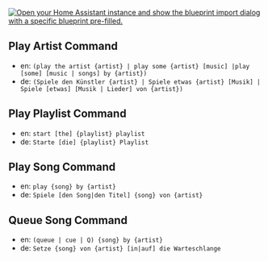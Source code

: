 [![Open your Home Assistant instance and show the blueprint import dialog with a specific blueprint pre-filled.](https://my.home-assistant.io/badges/blueprint_import.svg)](https://my.home-assistant.io/redirect/blueprint_import/?blueprint_url=https%3A%2F%2Fraw.githubusercontent.com%2Fdinki%2FView-Assist%2Frefs%2Fheads%2Fviewassist-integrationprep%2FView_Assist_custom_sentences%2FPlay_Music_with_Music_Assistant%2Fblueprint-playmusicwithmusicassistant.yaml)

## Play Artist Command

- en: `(play the artist {artist} | play some {artist} [music] |play [some] [music | songs] by {artist})`
- de: `(Spiele den Künstler {artist} | Spiele etwas {artist} [Musik] | Spiele [etwas] [Musik | Lieder] von {artist})`

## Play Playlist Command

- en: `start [the] {playlist} playlist`
- de: `Starte [die] {playlist} Playlist`

## Play Song Command

- en: `play {song} by {artist}`
- de: `Spiele [den Song|den Titel] {song} von {artist}`

## Queue Song Command

- en: `(queue | cue | Q) {song} by {artist}`
- de: `Setze {song} von {artist} [in|auf] die Warteschlange`
